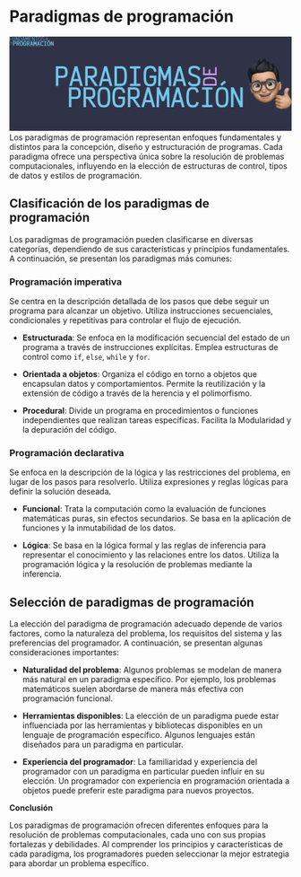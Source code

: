 # Paradigmas de programación

![PARADIGMAS DE LA PROGRAMACIÓN](Z_Media/FP_PARADIGMAS.webp)
Los paradigmas de programación representan enfoques fundamentales y distintos para la concepción, diseño y estructuración de programas. Cada paradigma ofrece una perspectiva única sobre la resolución de problemas computacionales, influyendo en la elección de estructuras de control, tipos de datos y estilos de programación.

## Clasificación de los paradigmas de programación

Los paradigmas de programación pueden clasificarse en diversas categorías, dependiendo de sus características y principios fundamentales. A continuación, se presentan los paradigmas más comunes:

### Programación imperativa

Se centra en la descripción detallada de los pasos que debe seguir un programa para alcanzar un objetivo. Utiliza instrucciones secuenciales, condicionales y repetitivas para controlar el flujo de ejecución.

- **Estructurada**: Se enfoca en la modificación secuencial del estado de un programa a través de instrucciones explícitas. Emplea estructuras de control como `if`, `else`, `while` y `for`.

- **Orientada a objetos**: Organiza el código en torno a objetos que encapsulan datos y comportamientos. Permite la reutilización y la extensión de código a través de la herencia y el polimorfismo.

- **Procedural**: Divide un programa en procedimientos o funciones independientes que realizan tareas específicas. Facilita la Modularidad y la depuración del código.

### Programación declarativa

Se enfoca en la descripción de la lógica y las restricciones del problema, en lugar de los pasos para resolverlo. Utiliza expresiones y reglas lógicas para definir la solución deseada.

- **Funcional**: Trata la computación como la evaluación de funciones matemáticas puras, sin efectos secundarios. Se basa en la aplicación de funciones y la inmutabilidad de los datos.

- **Lógica**: Se basa en la lógica formal y las reglas de inferencia para representar el conocimiento y las relaciones entre los datos. Utiliza la programación lógica y la resolución de problemas mediante la inferencia.

## Selección de paradigmas de programación

La elección del paradigma de programación adecuado depende de varios factores, como la naturaleza del problema, los requisitos del sistema y las preferencias del programador. A continuación, se presentan algunas consideraciones importantes:

- **Naturalidad del problema**: Algunos problemas se modelan de manera más natural en un paradigma específico. Por ejemplo, los problemas matemáticos suelen abordarse de manera más efectiva con programación funcional.

- **Herramientas disponibles**: La elección de un paradigma puede estar influenciada por las herramientas y bibliotecas disponibles en un lenguaje de programación específico. Algunos lenguajes están diseñados para un paradigma en particular.

- **Experiencia del programador**: La familiaridad y experiencia del programador con un paradigma en particular pueden influir en su elección. Un programador con experiencia en programación orientada a objetos puede preferir este paradigma para nuevos proyectos.

**Conclusión**

Los paradigmas de programación ofrecen diferentes enfoques para la resolución de problemas computacionales, cada uno con sus propias fortalezas y debilidades. Al comprender los principios y características de cada paradigma, los programadores pueden seleccionar la mejor estrategia para abordar un problema específico.